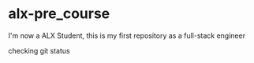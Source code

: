 # alx-pre_course
I'm now a ALX Student, this is my first repository as a full-stack engineer

checking git status
